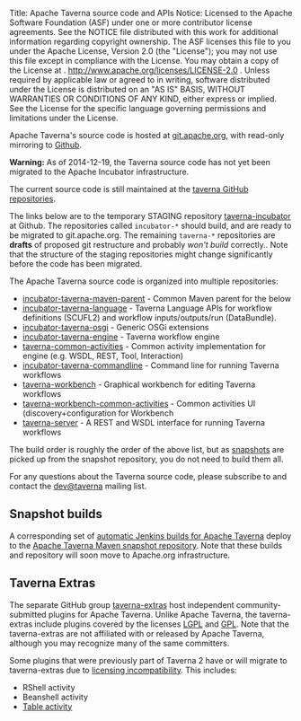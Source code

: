 Title:     Apache Taverna source code and APIs
Notice:    Licensed to the Apache Software Foundation (ASF) under one
           or more contributor license agreements.  See the NOTICE file
           distributed with this work for additional information
           regarding copyright ownership.  The ASF licenses this file
           to you under the Apache License, Version 2.0 (the
           "License"); you may not use this file except in compliance
           with the License.  You may obtain a copy of the License at
           .
             http://www.apache.org/licenses/LICENSE-2.0
           .
           Unless required by applicable law or agreed to in writing,
           software distributed under the License is distributed on an
           "AS IS" BASIS, WITHOUT WARRANTIES OR CONDITIONS OF ANY
           KIND, either express or implied.  See the License for the
           specific language governing permissions and limitations
           under the License.

Apache Taverna's source code is hosted at [git.apache.org](http://git.apache.org/), with read-only mirroring to 
[Github](https://github.com/apache/).

<div class="alert alert-warning" role="alert"><p><strong>Warning:</strong> As of 2014-12-19, the Taverna source code 
has not yet been migrated to the Apache Incubator infrastructure.</p>
<p>The current source code is still maintained at the 
<a href="https://github.com/taverna/" class="alert-link">taverna GitHub repositories</a>. 
</p></p>
The links below are to the temporary STAGING repository 
<a href="https://github.com/taverna-incubator" class="alert-link">taverna-incubator</a> at Github. The repositories called <code>incubator-*</code> should build, and are ready to be migrated to git.apache.org. The remaining <code>taverna-*</code> repositories are <strong>drafts</strong> of proposed git restructure and probably <em>won't build</em> correctly..
Note that the structure of the staging repositories might change significantly 
before the code has been migrated.

</div>


The Apache Taverna source code is organized into multiple repositories:

  - [incubator-taverna-maven-parent](https://github.com/taverna-incubator/incubator-taverna-maven-parent) - Common Maven parent for the below
  - [incubator-taverna-language](https://github.com/taverna-incubator/incubator-taverna-language) - Taverna Language APIs for workflow definitions (SCUFL2)
and workflow inputs/outputs/run (DataBundle). 
  - [incubator-taverna-osgi](https://github.com/taverna-incubator/incubator-taverna-osgi) - Generic OSGi extensions
  - [incubator-taverna-engine](https://github.com/taverna-incubator/incubator-taverna-engine) - Taverna workflow engine
  - [taverna-common-activities](https://github.com/taverna-incubator/taverna-engine-common-activities) - Common activity implementation for engine (e.g. WSDL, REST, Tool, Interaction)
  - [incubator-taverna-commandline](https://github.com/taverna-incubator/incubator-taverna-commandline) - Command line for running Taverna workflows
  - [taverna-workbench](https://github.com/taverna-incubator/taverna-workbench) - Graphical workbench for editing Taverna workflows
  - [taverna-workbench-common-activities](https://github.com/taverna-incubator/taverna-workbench-common-activities) - Common activities UI (discovery+configuration for Workbench
  - [taverna-server](https://github.com/taverna-incubator/taverna-server) - A REST and WSDL interface for running Taverna workflows

The build order is roughly the order of the above list, but as [snapshots](#snapshot-builds) are picked up from the snapshot repository, you do not need to build them all.

For any questions about the Taverna source code, please subscribe to and contact the 
[dev@taverna](http://mail-archives.apache.org/mod_mbox/taverna-dev/) mailing list.

## Snapshot builds

A corresponding set of [automatic Jenkins builds for Apache Taverna](http://build.mygrid.org.uk/ci/view/incubator-taverna/) deploy to the 
[Apache Taverna Maven snapshot repository](http://repository.mygrid.org.uk/artifactory/incubator-snapshot-local/). 
Note that these builds and repository will soon move to Apache.org infrastructure.

## Taverna Extras

The separate GitHub group [taverna-extras](https://github.com/taverna-extras) host independent community-submitted plugins for Apache Taverna. 
Unlike Apache Taverna, the taverna-extras include plugins covered by the licenses [LGPL](https://www.gnu.org/licenses/;gpl.html) and [GPL](https://www.gnu.org/licenses/gpl.html).
Note that the taverna-extras are not affiliated with or released by Apache Taverna, although you may recognize many of the same committers.

Some plugins that were previously part of Taverna 2 have or will migrate to taverna-extras due to [licensing incompatibility](http://dev.mygrid.org.uk/wiki/display/developer/Third-party+licenses). This includes:

* RShell activity
* Beanshell activity
* [Table activity](https://github.com/taverna-extras/table-activity)
